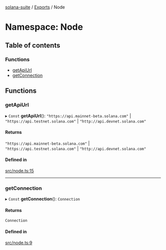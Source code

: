 [solana-suite](../README.md) / [Exports](../modules.md) / Node

# Namespace: Node

## Table of contents

### Functions

- [getApiUrl](Node.md#getapiurl)
- [getConnection](Node.md#getconnection)

## Functions

### getApiUrl

▸ `Const` **getApiUrl**(): ``"https://api.mainnet-beta.solana.com"`` \| ``"https://api.testnet.solana.com"`` \| ``"http://api.devnet.solana.com"``

#### Returns

``"https://api.mainnet-beta.solana.com"`` \| ``"https://api.testnet.solana.com"`` \| ``"http://api.devnet.solana.com"``

#### Defined in

[src/node.ts:15](https://github.com/fukaoi/solana-suite/blob/62f455f/src/node.ts#L15)

___

### getConnection

▸ `Const` **getConnection**(): `Connection`

#### Returns

`Connection`

#### Defined in

[src/node.ts:9](https://github.com/fukaoi/solana-suite/blob/62f455f/src/node.ts#L9)
